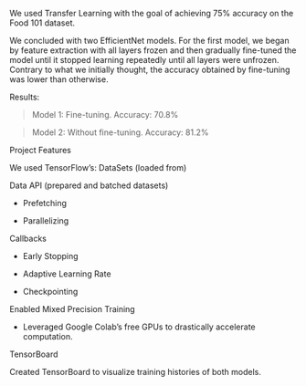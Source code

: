 We used Transfer Learning with the goal of achieving 75% accuracy on the Food 101 dataset.

We concluded with two EfficientNet models. For the first model, we began by feature extraction with all layers frozen and then gradually fine-tuned the model until it stopped learning repeatedly until all layers were unfrozen.
Contrary to what we initially thought, the accuracy obtained by fine-tuning was lower than otherwise.

Results:

>Model 1: Fine-tuning. Accuracy: 70.8%

>Model 2: Without fine-tuning. Accuracy: 81.2%

Project Features

We used TensorFlow’s:
DataSets (loaded from)

Data API (prepared and batched datasets)

* Prefetching
   
* Parallelizing
   
Callbacks

* Early Stopping
   
* Adaptive Learning Rate
   
* Checkpointing
   
Enabled Mixed Precision Training

* Leveraged Google Colab’s  free GPUs to drastically accelerate computation.
   
TensorBoard

   Created TensorBoard to visualize training histories of both models.
